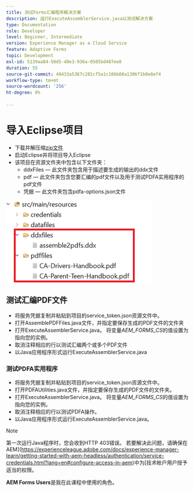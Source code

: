 ```yaml
---
title: 测试Forms汇编程序解决方案
description: 运行ExecuteAssemblerService.java以测试解决方案
type: Documentation
role: Developer
level: Beginner, Intermediate
version: Experience Manager as a Cloud Service
feature: Adaptive Forms
topic: Development
exl-id: 5139aa84-58d5-40e3-936a-0505bd407ee8
duration: 55
source-git-commit: 48433a5367c281cf5a1c106b08a1306f1b0e8ef4
workflow-type: tm+mt
source-wordcount: '256'
ht-degree: 0%

---
```


# 导入Eclipse项目

* 下载并解压缩[zip文件](./assets/pdf-manipulation.zip)
* 启动Eclipse并将项目导入Eclipse
* 该项目在资源文件夹中包含以下文件夹：
   * ddxFiles — 此文件夹包含用于描述要生成的输出的ddx文件
   * pdf — 此文件夹包含您要汇编的pdf文件以及用于测试PDFA实用程序的pdf文件
   * 凭据 — 此文件夹包含pdfa-options.json文件

![资源文件](./assets/resources.png)

## 测试汇编PDF文件

* 将服务凭据复制并粘贴到项目的service_token.json资源文件中。
* 打开AssemblePDFFiles.java文件，并指定要保存生成的PDF文件的文件夹
* 打开ExecuteAssemblerService.java。 将变量&#x200B;_AEM_FORMS_CS_&#x200B;的值设置为指向您的实例。
* 取消注释相应的行以测试汇编两个或多个PDF文件
* 以Java应用程序形式运行ExecuteAssemblerService.java

### 测试PDFA实用程序

* 将服务凭据复制并粘贴到项目的service_token.json资源文件中。
* 打开PDFAUtilities.java文件，并指定要保存生成的PDF文件的文件夹。
* 打开ExecuteAssemblerService.java。 将变量&#x200B;_AEM_FORMS_CS_&#x200B;的值设置为指向您的实例。
* 取消注释相应的行以测试PDFA操作。
* 以Java应用程序形式运行ExecuteAssemblerService.java。



>[!NOTE]
> 第一次运行Java程序时，您会收到HTTP 403错误。 若要解决此问题，请确保在AEM](https://experienceleague.adobe.com/docs/experience-manager-learn/getting-started-with-aem-headless/authentication/service-credentials.html?lang=en#configure-access-in-aem)中为[技术帐户用户授予适当的权限。

**AEM Forms Users**&#x200B;是我在此课程中使用的角色。
